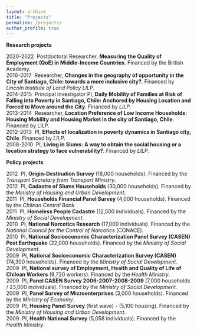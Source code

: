 ```yaml
---
layout: archive
title: "Projects"
permalink: /projects/
author_profile: true
---
```


__Research projects__

2020-2022 &nbsp;Postdoctoral Researcher, __Measuring the Quality of Employment (QoE) in Middle-Income Countries__. Financed by the British Academy. <br>
2016-2017 &nbsp;Researcher, __Changes in the geography of opportunity in the City of Santiago, Chile: towards a more inclusive city?__.  Financed by _Lincoln Institute of Land Policy LILP_. <br>
2014-2015 &nbsp;Principal investigator PI, __Daily Mobility of Families at Risk of Falling into Poverty in Santiago, Chile: Anchored by Housing Location and Forced to Move around the City__.  Financed by _LILP_. <br>
2013-2014 &nbsp;Researcher, __Location Preference of Low Income Households: Housing Mobility and Housing Market in the city of Santiago, Chile__. Financed by LILP. <br>
2012-2013 &nbsp;PI, __Effects of localization in poverty dynamics in Santiago city, Chile__. Financed by _LILP_. <br>
2008-2010 &nbsp;PI, __Living in Slums: A way to obtain the social housing or a location strategy to face vulnerability?__. Financed by _LILP_. <br>

__Policy projects__

2012 &nbsp;PI, __Origin-Destination Survey__ (18,000 households). Financed by the _Transport Secretary from Transport Ministry_. <br>
2012 &nbsp;PI, __Cadastre of Slums Households__ (30,000 households). Financed by the _Ministry of Housing and Urban Development_. <br>
2011 &nbsp;PI, __Households Financial Panel Survey__ (4,000 households). Financed by the _Chilean Central Bank_.  <br>
2011 &nbsp;PI, __Homeless People Cadastre__ (12,500 individuals). Financed by the _Ministry of Social Development_.  <br>
2010 &nbsp;PI, __National Narcotics Research__ (17,000 individuals). Financed by the _National Council for the Control of Narcotics_ (CONACE).  <br>
2010 &nbsp;PI, __National Socioeconomic Characterization Panel Survey (CASEN) Post Earthquake__ (22,000 households). Financed by the _Ministry of Social Development_.  <br>
2009 &nbsp;PI, __National Socioeconomic Characterization Survey (CASEN)__ (74,300 households). Financed by the _Ministry of Social Development_.  <br>
2009 &nbsp;PI, __National survey of Employment, Health and Quality of Life of Chilean Workers__ (9,720 workers). Financed by the _Health Ministry_.  <br>
2009 &nbsp;PI, __Panel CASEN Survey 2006-2007-2008-2009__ (7,000 households / 23,000 individuals). Financed by the _Ministry of Social Development_.  <br>
2009 &nbsp;PI, __Panel Survey of Microenterprises__ (3,000 households). Financed by the _Ministry of Economy_.  <br>
2009 &nbsp;PI, __Housing Panel Survey__ (first wave) - (5,100 housing). Financed by the _Ministry of Housing and Urban Development_.  <br>
2009 &nbsp;PI, __Health National Survey__ (5,058 individuals). Financed by the _Health Ministry_.  <br>
